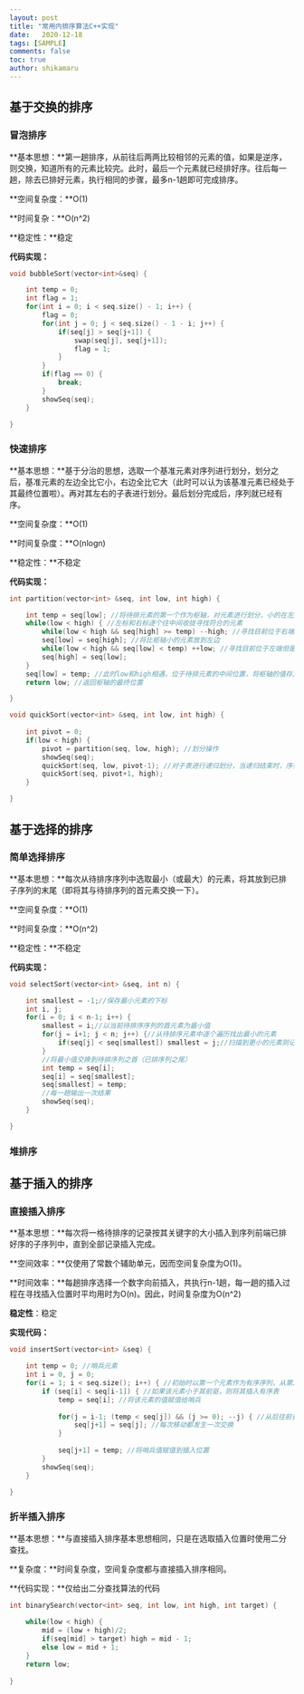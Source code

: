 ```yaml
---
layout: post
title: "常用内排序算法C++实现"
date:   2020-12-18
tags: [SAMPLE]
comments: false
toc: true
author: shikamaru
---
```


## 基于交换的排序

### 冒泡排序

**基本思想：**第一趟排序，从前往后两两比较相邻的元素的值，如果是逆序，则交换，知道所有的元素比较完。此时，最后一个元素就已经排好序。往后每一趟，除去已排好元素，执行相同的步骤，最多n-1趟即可完成排序。

**空间复杂度：**O(1)

**时间复杂：**O(n^2)

**稳定性：**稳定

**代码实现：**

```c++
void bubbleSort(vector<int>&seq) {

    int temp = 0;
    int flag = 1;
    for(int i = 0; i < seq.size() - 1; i++) {
        flag = 0;
        for(int j = 0; j < seq.size() - 1 - i; j++) {
            if(seq[j] > seq[j+1]) {
                swap(seq[j], seq[j+1]);
                flag = 1;
            }
        }
        if(flag == 0) {
            break;
        }
        showSeq(seq);
    }

}
```



### 快速排序

**基本思想：**基于分治的思想，选取一个基准元素对序列进行划分，划分之后，基准元素的左边全比它小，右边全比它大（此时可以认为该基准元素已经处于其最终位置啦）。再对其左右的子表进行划分。最后划分完成后，序列就已经有序。

**空间复杂度：**O(1)

**时间复杂度：**O(nlogn)

**稳定性：**不稳定

**代码实现：**

```c++
int partition(vector<int> &seq, int low, int high) {

    int temp = seq[low]; //将待排元素的第一个作为枢轴，对元素进行划分，小的在左边，大的在右边
    while(low < high) { //左标和右标逐个往中间收拢寻找符合的元素
        while(low < high && seq[high] >= temp) --high; //寻找目前位于右端但是小于枢轴的元素，找到后停止
        seq[low] = seq[high]; //将比枢轴小的元素放到左边
        while(low < high && seq[low] < temp) ++low; //寻找目前位于左端但是大于枢轴的元素，找到后停止
        seq[high] = seq[low];
    }
    seq[low] = temp; //此时low和high相遇，位于待排元素的中间位置，将枢轴的值存入
    return low; //返回枢轴的最终位置

}

void quickSort(vector<int> &seq, int low, int high) {
    
    int pivot = 0;
    if(low < high) {
        pivot = partition(seq, low, high); //划分操作
        showSeq(seq);
        quickSort(seq, low, pivot-1); //对子表进行递归划分，当递归结束时，序列便已经有序
        quickSort(seq, pivot+1, high);
    }

}
```



## 基于选择的排序

### 简单选择排序

**基本思想：**每次从待排序序列中选取最小（或最大）的元素，将其放到已排子序列的末尾（即将其与待排序列的首元素交换一下）。

**空间复杂度：**O(1)

**时间复杂度：**O(n^2)

**稳定性：**不稳定

**代码实现：**

```c++
void selectSort(vector<int> &seq, int n) {

    int smallest = -1;//保存最小元素的下标
    int i, j;
    for(i = 0; i < n-1; i++) {
        smallest = i;//以当前待排序序列的首元素为最小值
        for(j = i+1; j < n; j++) {//从待排序元素中逐个遍历找出最小的元素
            if(seq[j] < seq[smallest]) smallest = j;//扫描到更小的元素则记下其下标
        }
        //将最小值交换到待排序列之首（已排序列之尾）
        int temp = seq[i];
        seq[i] = seq[smallest];
        seq[smallest] = temp;
        //每一趟输出一次结果
        showSeq(seq);
    }

}
```



### 堆排序

## 基于插入的排序

### 直接插入排序

**基本思想：**每次将一格待排序的记录按其关键字的大小插入到序列前端已排好序的子序列中，直到全部记录插入完成。

**空间效率：**仅使用了常数个辅助单元，因而空间复杂度为O(1)。

**时间效率：**每趟排序选择一个数字向前插入，共执行n-1趟，每一趟的插入过程在寻找插入位置时平均用时为O(n)。因此，时间复杂度为O(n^2)

**稳定性**：稳定

**实现代码：**

```c++
void insertSort(vector<int> &seq) {

    int temp = 0; //哨兵元素
    int i = 0, j = 0;
    for(i = 1; i < seq.size(); i++) { //初始时以第一个元素作为有序序列，从第二个元素开始比较
        if (seq[i] < seq[i-1]) { //如果该元素小于其前驱，则将其插入有序表
            temp = seq[i]; //将该元素的值赋值给哨兵
        
            for(j = i-1; (temp < seq[j]) && (j >= 0); --j) { //从后往前查找插入的位置(注意j的大小，不要溢出到负值)
                seq[j+1] = seq[j]; //每次移动都发生一次交换
            }
            
            seq[j+1] = temp; //将哨兵值赋值到插入位置
        }
        showSeq(seq);
    }

}
```



### 折半插入排序

**基本思想：**与直接插入排序基本思想相同，只是在选取插入位置时使用二分查找。

**复杂度：**时间复杂度，空间复杂度都与直接插入排序相同。

**代码实现：**仅给出二分查找算法的代码

```c++
int binarySearch(vector<int> seq, int low, int high, int target) {
    
    while(low < high) {
        mid = (low + high)/2;
        if(seq[mid] > target) high = mid - 1;
        else low = mid + 1;
    }
    return low;
    
}
```

